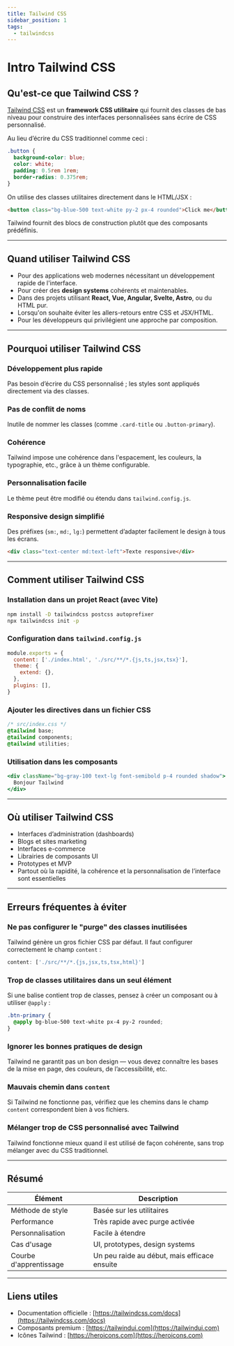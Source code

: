```yaml
---
title: Tailwind CSS
sidebar_position: 1
tags:
  - tailwindcss
---
```



# Intro Tailwind CSS

## Qu'est-ce que Tailwind CSS ?

[Tailwind CSS](https://tailwindcss.com) est un **framework CSS utilitaire** qui fournit des classes de bas niveau pour construire des interfaces personnalisées sans écrire de CSS personnalisé.

Au lieu d’écrire du CSS traditionnel comme ceci :

```css
.button {
  background-color: blue;
  color: white;
  padding: 0.5rem 1rem;
  border-radius: 0.375rem;
}
```

On utilise des classes utilitaires directement dans le HTML/JSX :

```html
<button class="bg-blue-500 text-white py-2 px-4 rounded">Click me</button>
```

Tailwind fournit des blocs de construction plutôt que des composants prédéfinis.

---

## Quand utiliser Tailwind CSS

- Pour des applications web modernes nécessitant un développement rapide de l'interface.
- Pour créer des **design systems** cohérents et maintenables.
- Dans des projets utilisant **React, Vue, Angular, Svelte, Astro**, ou du HTML pur.
- Lorsqu'on souhaite éviter les allers-retours entre CSS et JSX/HTML.
- Pour les développeurs qui privilégient une approche par composition.

---

## Pourquoi utiliser Tailwind CSS

### Développement plus rapide
Pas besoin d’écrire du CSS personnalisé ; les styles sont appliqués directement via des classes.

### Pas de conflit de noms
Inutile de nommer les classes (comme `.card-title` ou `.button-primary`).

### Cohérence
Tailwind impose une cohérence dans l'espacement, les couleurs, la typographie, etc., grâce à un thème configurable.

### Personnalisation facile
Le thème peut être modifié ou étendu dans `tailwind.config.js`.

### Responsive design simplifié
Des préfixes (`sm:`, `md:`, `lg:`) permettent d’adapter facilement le design à tous les écrans.

```html
<div class="text-center md:text-left">Texte responsive</div>
```

---

## Comment utiliser Tailwind CSS

### Installation dans un projet React (avec Vite)

```bash
npm install -D tailwindcss postcss autoprefixer
npx tailwindcss init -p
```

### Configuration dans `tailwind.config.js`

```js
module.exports = {
  content: ['./index.html', './src/**/*.{js,ts,jsx,tsx}'],
  theme: {
    extend: {},
  },
  plugins: [],
}
```

### Ajouter les directives dans un fichier CSS

```css
/* src/index.css */
@tailwind base;
@tailwind components;
@tailwind utilities;
```

### Utilisation dans les composants

```jsx
<div className="bg-gray-100 text-lg font-semibold p-4 rounded shadow">
  Bonjour Tailwind
</div>
```

---

## Où utiliser Tailwind CSS

- Interfaces d’administration (dashboards)
- Blogs et sites marketing
- Interfaces e-commerce
- Librairies de composants UI
- Prototypes et MVP
- Partout où la rapidité, la cohérence et la personnalisation de l’interface sont essentielles

---

## Erreurs fréquentes à éviter

### Ne pas configurer le "purge" des classes inutilisées
Tailwind génère un gros fichier CSS par défaut. Il faut configurer correctement le champ `content` :

```js
content: ['./src/**/*.{js,jsx,ts,tsx,html}']
```

### Trop de classes utilitaires dans un seul élément
Si une balise contient trop de classes, pensez à créer un composant ou à utiliser `@apply` :

```css
.btn-primary {
  @apply bg-blue-500 text-white px-4 py-2 rounded;
}
```

### Ignorer les bonnes pratiques de design
Tailwind ne garantit pas un bon design — vous devez connaître les bases de la mise en page, des couleurs, de l’accessibilité, etc.

### Mauvais chemin dans `content`
Si Tailwind ne fonctionne pas, vérifiez que les chemins dans le champ `content` correspondent bien à vos fichiers.

### Mélanger trop de CSS personnalisé avec Tailwind
Tailwind fonctionne mieux quand il est utilisé de façon cohérente, sans trop mélanger avec du CSS traditionnel.

---

## Résumé

| Élément            | Description                       |
|--------------------|-----------------------------------|
| Méthode de style   | Basée sur les utilitaires         |
| Performance        | Très rapide avec purge activée    |
| Personnalisation   | Facile à étendre                  |
| Cas d'usage        | UI, prototypes, design systems    |
| Courbe d'apprentissage | Un peu raide au début, mais efficace ensuite |

---

## Liens utiles

- Documentation officielle : [https://tailwindcss.com/docs](https://tailwindcss.com/docs)
- Composants premium : [https://tailwindui.com](https://tailwindui.com)
- Icônes Tailwind : [https://heroicons.com](https://heroicons.com)
